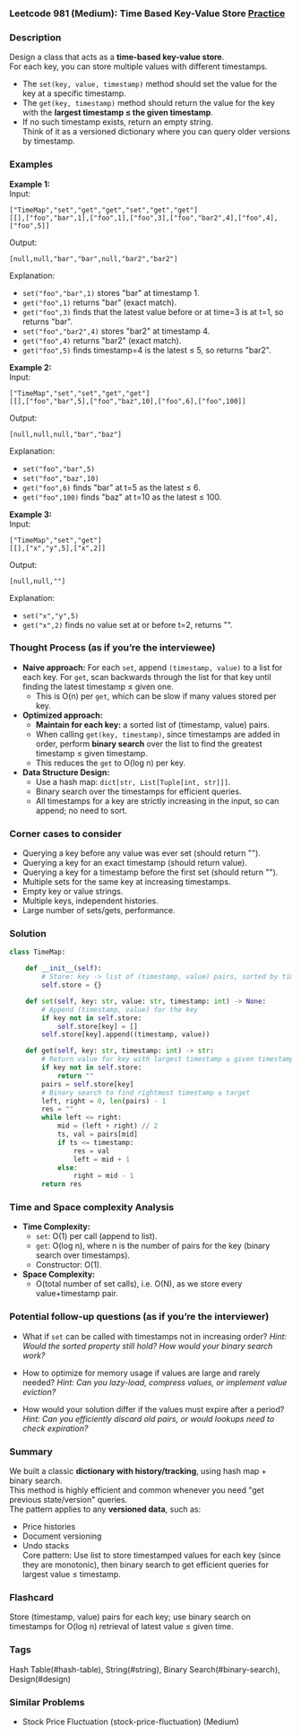 ### Leetcode 981 (Medium): Time Based Key-Value Store [Practice](https://leetcode.com/problems/time-based-key-value-store)

### Description  
Design a class that acts as a **time-based key-value store**.  
For each key, you can store multiple values with different timestamps.  
- The `set(key, value, timestamp)` method should set the value for the key at a specific timestamp.
- The `get(key, timestamp)` method should return the value for the key with the **largest timestamp ≤ the given timestamp**.  
- If no such timestamp exists, return an empty string.  
Think of it as a versioned dictionary where you can query older versions by timestamp.

### Examples  

**Example 1:**  
Input:  
```
["TimeMap","set","get","get","set","get","get"]
[[],["foo","bar",1],["foo",1],["foo",3],["foo","bar2",4],["foo",4],["foo",5]]
```  
Output:  
```
[null,null,"bar","bar",null,"bar2","bar2"]
```  
Explanation:  
- `set("foo","bar",1)` stores "bar" at timestamp 1.
- `get("foo",1)` returns "bar" (exact match).
- `get("foo",3)` finds that the latest value before or at time=3 is at t=1, so returns "bar".
- `set("foo","bar2",4)` stores "bar2" at timestamp 4.
- `get("foo",4)` returns "bar2" (exact match).
- `get("foo",5)` finds timestamp=4 is the latest ≤ 5, so returns "bar2".

**Example 2:**  
Input:  
```
["TimeMap","set","set","get","get"]
[[],["foo","bar",5],["foo","baz",10],["foo",6],["foo",100]]
```  
Output:  
```
[null,null,null,"bar","baz"]
```  
Explanation:  
- `set("foo","bar",5)`
- `set("foo","baz",10)`
- `get("foo",6)` finds "bar" at t=5 as the latest ≤ 6.
- `get("foo",100)` finds "baz" at t=10 as the latest ≤ 100.

**Example 3:**  
Input:  
```
["TimeMap","set","get"]
[[],["x","y",5],["x",2]]
```  
Output:  
```
[null,null,""]
```  
Explanation:  
- `set("x","y",5)`
- `get("x",2)` finds no value set at or before t=2, returns "".

### Thought Process (as if you’re the interviewee)  
- **Naive approach:** For each `set`, append `(timestamp, value)` to a list for each key. For `get`, scan backwards through the list for that key until finding the latest timestamp ≤ given one.  
    - This is O(n) per `get`, which can be slow if many values stored per key.
- **Optimized approach:**  
    - **Maintain for each key:** a sorted list of (timestamp, value) pairs.
    - When calling `get(key, timestamp)`, since timestamps are added in order, perform **binary search** over the list to find the greatest timestamp ≤ given timestamp.
    - This reduces the `get` to O(log n) per key.
- **Data Structure Design:**  
    - Use a hash map: `dict[str, List[Tuple[int, str]]]`.
    - Binary search over the timestamps for efficient queries.
    - All timestamps for a key are strictly increasing in the input, so can append; no need to sort.

### Corner cases to consider  
- Querying a key before any value was ever set (should return "").
- Querying a key for an exact timestamp (should return value).
- Querying a key for a timestamp before the first set (should return "").
- Multiple sets for the same key at increasing timestamps.
- Empty key or value strings.
- Multiple keys, independent histories.
- Large number of sets/gets, performance.

### Solution

```python
class TimeMap:

    def __init__(self):
        # Store: key -> list of (timestamp, value) pairs, sorted by timestamp
        self.store = {}

    def set(self, key: str, value: str, timestamp: int) -> None:
        # Append (timestamp, value) for the key
        if key not in self.store:
            self.store[key] = []
        self.store[key].append((timestamp, value))

    def get(self, key: str, timestamp: int) -> str:
        # Return value for key with largest timestamp ≤ given timestamp
        if key not in self.store:
            return ""
        pairs = self.store[key]
        # Binary search to find rightmost timestamp ≤ target
        left, right = 0, len(pairs) - 1
        res = ""
        while left <= right:
            mid = (left + right) // 2
            ts, val = pairs[mid]
            if ts <= timestamp:
                res = val
                left = mid + 1
            else:
                right = mid - 1
        return res
```

### Time and Space complexity Analysis  

- **Time Complexity:**
    - `set`: O(1) per call (append to list).
    - `get`: O(log n), where n is the number of pairs for the key (binary search over timestamps).
    - Constructor: O(1).
- **Space Complexity:**
    - O(total number of set calls), i.e. O(N), as we store every value+timestamp pair.

### Potential follow-up questions (as if you’re the interviewer)  

- What if `set` can be called with timestamps not in increasing order?
  *Hint: Would the sorted property still hold? How would your binary search work?*
  
- How to optimize for memory usage if values are large and rarely needed?
  *Hint: Can you lazy-load, compress values, or implement value eviction?*

- How would your solution differ if the values must expire after a period?
  *Hint: Can you efficiently discard old pairs, or would lookups need to check expiration?*

### Summary
We built a classic **dictionary with history/tracking**, using hash map + binary search.  
This method is highly efficient and common whenever you need "get previous state/version" queries.  
The pattern applies to any **versioned data**, such as:
- Price histories
- Document versioning
- Undo stacks  
Core pattern: Use list to store timestamped values for each key (since they are monotonic), then binary search to get efficient queries for largest value ≤ timestamp.


### Flashcard
Store (timestamp, value) pairs for each key; use binary search on timestamps for O(log n) retrieval of latest value ≤ given time.

### Tags
Hash Table(#hash-table), String(#string), Binary Search(#binary-search), Design(#design)

### Similar Problems
- Stock Price Fluctuation (stock-price-fluctuation) (Medium)